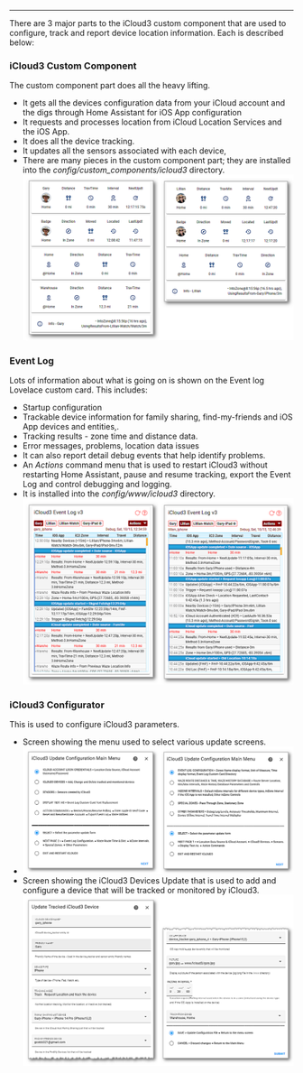 ------

There are 3 major parts to the iCloud3 custom component that are used to configure, track and report device location information. Each is described below:

### iCloud3 Custom Component

The custom component part does all the heavy lifting. 
  - It gets all the devices configuration data from your iCloud account and the digs through Home Assistant for iOS App configuration
  - It requests and processes location from iCloud Location Services and the iOS App.
  - It does all the device tracking.
  - It updates all the sensors associated with each device,
  - There are many pieces in the custom component part; they are installed into the *config/custom_components/icloud3* directory. 
    ![](../images/tracking-gary-lillian-home.png)

### Event Log
Lots of information about what is going on is shown on the Event log Lovelace custom card. This includes:
  - Startup configuration
  - Trackable device information for family sharing, find-my-friends and iOS App devices and entities,.
  - Tracking results - zone time and distance data.
  - Error messages, problems, location data issues
  - It can also report detail debug events that help identify problems.
  - An *Actions* command menu that is used to restart iCloud3 without restarting Home Assistant, pause and resume tracking, export the Event Log and control debugging and logging.
  - It is installed into the *config/www/icloud3* directory.
    ![](../images/tracking-gary-lillian-home-evlog.png)

### iCloud3 Configurator
This is used to configure iCloud3 parameters. 
  - Screen showing the menu used to select various update screens.
  - ![](../images/cf-menu-1-2-sbs.png)
  - Screen showing the iCloud3 Devices Update that is used to add and configure a device that will be tracked or monitored by iCloud3.
    ![](../images/cf-device-update-1-2-sbs.png)
